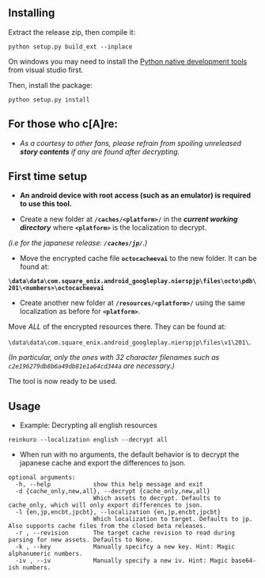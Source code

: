 

## Installing
Extract the release zip, then compile it:

```
python setup.py build_ext --inplace
```

On windows you may need to install the [Python native development tools](https://docs.microsoft.com/en-us/visualstudio/python/installing-python-support-in-visual-studio?view=vs-2019#:~:text=Installs%20the%20C%2B%2B%20compiler%20and%20other%20necessary%20components) from visual studio first.

Then, install the package:

```
python setup.py install
```
## For those who c[A]re:

* *As a courtesy to other fans, please refrain from spoiling unreleased **story contents** if any are found after decrypting.*


## First time setup

* **An android device with root access (such as an emulator) is required to use this tool.**

*  Create a new folder at **`/caches/<platform>/`** in the ***current working directory*** where **`<platform>`** is the localization to decrypt.

*(i.e for the japanese release: **`/caches/jp/`**.)*

* Move the encrypted cache file **`octocacheevai`** to the new folder. It can be found at:

**`\data\data\com.square_enix.android_googleplay.nierspjp\files\octo\pdb\201\<numbers>\octocacheevai`**

* Create another new folder at **`/resources/<platform>/`** using the same localization as before for **`<platform>`**.

Move *ALL* of the encrypted resources there. They can be found at:

`\data\data\com.square_enix.android_googleplay.nierspjp\files\v1\201\`.

*(In particular, only the ones with 32 character filenames such as `c2e196279db8b6a49db81e1a64cd344a` are necessary.)*

The tool is now ready to be used.

## Usage



* Example: Decrypting all english resources
```
reinkuro --localization english --decrypt all
```

* When run with no arguments, the default behavior is to decrypt the japanese cache and export the differences to json.
```
optional arguments:
  -h, --help            show this help message and exit
  -d {cache_only,new,all}, --decrypt {cache_only,new,all}
                        Which assets to decrypt. Defaults to cache_only, which will only export differences to json.
  -l {en,jp,encbt,jpcbt}, --localization {en,jp,encbt,jpcbt}
                        Which localization to target. Defaults to jp. Also supports cache files from the closed beta releases.
  -r , --revision       The target cache revision to read during parsing for new assets. Defaults to None.
  -k , --key            Manually specifcy a new key. Hint: Magic alphanumeric numbers.
  -iv , --iv            Manually specify a new iv. Hint: Magic base64-ish numbers.
```
